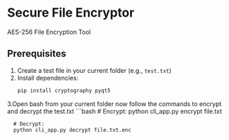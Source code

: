 # Secure File Encryptor  
AES-256 File Encryption Tool  

## Prerequisites  
1. Create a test file in your current folder (e.g., `test.txt`)  
2. Install dependencies:  
   ```bash  
   pip install cryptography pyqt5
3.Open bash from your current folder now follow the commands to encrypt and decrypt the test.txt
      ```bash
      # Encrypt:
      python cli_app.py encrypt file.txt

      # Decrypt:
      python cli_app.py decrypt file.txt.enc

